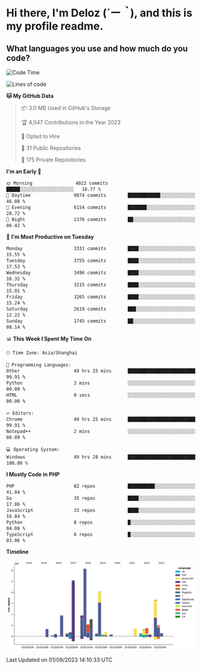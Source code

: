 # **Hi there, I'm Deloz (*´ー｀*), and this is my profile readme.**

## **What languages you use and how much do you code?**

<!--START_SECTION:waka-->
![Code Time](http://img.shields.io/badge/Code%20Time-2%2C280%20hrs%2033%20mins-blue)

![Lines of code](https://img.shields.io/badge/From%20Hello%20World%20I%27ve%20Written-31.5%20million%20lines%20of%20code-blue)

**🐱 My GitHub Data** 

> 📦 3.0 MB Used in GitHub's Storage 
 > 
> 🏆 4,047 Contributions in the Year 2023
 > 
> 💼 Opted to Hire
 > 
> 📜 31 Public Repositories 
 > 
> 🔑 175 Private Repositories 
 > 
**I'm an Early 🐤** 

```text
🌞 Morning                4022 commits        █████░░░░░░░░░░░░░░░░░░░░   18.77 % 
🌆 Daytime                9874 commits        ████████████░░░░░░░░░░░░░   46.08 % 
🌃 Evening                6154 commits        ███████░░░░░░░░░░░░░░░░░░   28.72 % 
🌙 Night                  1376 commits        ██░░░░░░░░░░░░░░░░░░░░░░░   06.42 % 
```
📅 **I'm Most Productive on Tuesday** 

```text
Monday                   3331 commits        ████░░░░░░░░░░░░░░░░░░░░░   15.55 % 
Tuesday                  3755 commits        ████░░░░░░░░░░░░░░░░░░░░░   17.53 % 
Wednesday                3496 commits        ████░░░░░░░░░░░░░░░░░░░░░   16.32 % 
Thursday                 3215 commits        ████░░░░░░░░░░░░░░░░░░░░░   15.01 % 
Friday                   3265 commits        ████░░░░░░░░░░░░░░░░░░░░░   15.24 % 
Saturday                 2619 commits        ███░░░░░░░░░░░░░░░░░░░░░░   12.22 % 
Sunday                   1745 commits        ██░░░░░░░░░░░░░░░░░░░░░░░   08.14 % 
```


📊 **This Week I Spent My Time On** 

```text
🕑︎ Time Zone: Asia/Shanghai

💬 Programming Languages: 
Other                    49 hrs 25 mins      █████████████████████████   99.91 % 
Python                   2 mins              ░░░░░░░░░░░░░░░░░░░░░░░░░   00.09 % 
HTML                     0 secs              ░░░░░░░░░░░░░░░░░░░░░░░░░   00.00 % 

🔥 Editors: 
Chrome                   49 hrs 25 mins      █████████████████████████   99.91 % 
Notepad++                2 mins              ░░░░░░░░░░░░░░░░░░░░░░░░░   00.09 % 

💻 Operating System: 
Windows                  49 hrs 28 mins      █████████████████████████   100.00 % 
```

**I Mostly Code in PHP** 

```text
PHP                      82 repos            ██████████░░░░░░░░░░░░░░░   41.84 % 
Go                       35 repos            ████░░░░░░░░░░░░░░░░░░░░░   17.86 % 
JavaScript               33 repos            ████░░░░░░░░░░░░░░░░░░░░░   16.84 % 
Python                   8 repos             █░░░░░░░░░░░░░░░░░░░░░░░░   04.08 % 
TypeScript               6 repos             █░░░░░░░░░░░░░░░░░░░░░░░░   03.06 % 
```



**Timeline**

![Lines of Code chart](https://raw.githubusercontent.com/deloz/deloz/main/assets/bar_graph.png)


 Last Updated on 01/09/2023 14:10:33 UTC
<!--END_SECTION:waka-->
